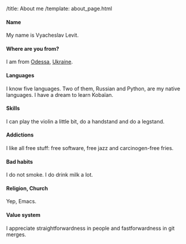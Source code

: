 /title: About me
/template: about_page.html

#### Name
My name is Vyacheslav Levit.

#### Where are you from?
I am from [Odessa], [Ukraine].

[Odessa]: http://en.wikipedia.org/wiki/Odessa
[Ukraine]: http://en.wikipedia.org/wiki/Ukraine

#### Languages
I know five languages. Two of them, Russian and Python, are my native languages.
I have a dream to learn Kobaïan.

#### Skills
I can play the violin a little bit, do a handstand and do a legstand.

#### Addictions
I like all free stuff: free software, free jazz and carcinogen-free fries.

#### Bad habits
I do not smoke. I do drink milk a lot.

#### Religion, Church
Yep, Emacs.

#### Value system
I appreciate straightforwardness in people and fastforwardness in git merges.
